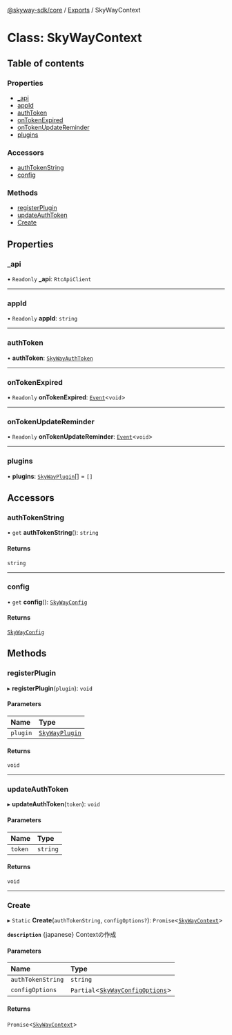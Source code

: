 [@skyway-sdk/core](../README.md) / [Exports](../modules.md) / SkyWayContext

# Class: SkyWayContext

## Table of contents

### Properties

- [\_api](SkyWayContext.md#_api)
- [appId](SkyWayContext.md#appid)
- [authToken](SkyWayContext.md#authtoken)
- [onTokenExpired](SkyWayContext.md#ontokenexpired)
- [onTokenUpdateReminder](SkyWayContext.md#ontokenupdatereminder)
- [plugins](SkyWayContext.md#plugins)

### Accessors

- [authTokenString](SkyWayContext.md#authtokenstring)
- [config](SkyWayContext.md#config)

### Methods

- [registerPlugin](SkyWayContext.md#registerplugin)
- [updateAuthToken](SkyWayContext.md#updateauthtoken)
- [Create](SkyWayContext.md#create)

## Properties

### \_api

• `Readonly` **\_api**: `RtcApiClient`

___

### appId

• `Readonly` **appId**: `string`

___

### authToken

• **authToken**: [`SkyWayAuthToken`](SkyWayAuthToken.md)

___

### onTokenExpired

• `Readonly` **onTokenExpired**: [`Event`](Event.md)<`void`\>

___

### onTokenUpdateReminder

• `Readonly` **onTokenUpdateReminder**: [`Event`](Event.md)<`void`\>

___

### plugins

• **plugins**: [`SkyWayPlugin`](SkyWayPlugin.md)[] = `[]`

## Accessors

### authTokenString

• `get` **authTokenString**(): `string`

#### Returns

`string`

___

### config

• `get` **config**(): [`SkyWayConfig`](SkyWayConfig.md)

#### Returns

[`SkyWayConfig`](SkyWayConfig.md)

## Methods

### registerPlugin

▸ **registerPlugin**(`plugin`): `void`

#### Parameters

| Name | Type |
| :------ | :------ |
| `plugin` | [`SkyWayPlugin`](SkyWayPlugin.md) |

#### Returns

`void`

___

### updateAuthToken

▸ **updateAuthToken**(`token`): `void`

#### Parameters

| Name | Type |
| :------ | :------ |
| `token` | `string` |

#### Returns

`void`

___

### Create

▸ `Static` **Create**(`authTokenString`, `configOptions?`): `Promise`<[`SkyWayContext`](SkyWayContext.md)\>

**`description`** {japanese} Contextの作成

#### Parameters

| Name | Type |
| :------ | :------ |
| `authTokenString` | `string` |
| `configOptions` | `Partial`<[`SkyWayConfigOptions`](../interfaces/SkyWayConfigOptions.md)\> |

#### Returns

`Promise`<[`SkyWayContext`](SkyWayContext.md)\>
